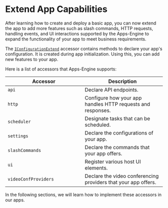 # Extend App Capabilities

After learning how to create and deploy a basic app, you can now extend the app to add more features such as slash commands, HTTP requests, handling events, and UI interactions supported by the Apps-Engine to expand the functionality of your app to meet business requirements.

The [`IConfigurationExtend`](https://rocketchat.github.io/Rocket.Chat.Apps-engine/interfaces/accessors\_IConfigurationExtend.IConfigurationExtend.html) accessor contains methods to declare your app's configuration. It is created during app initialization. Using this, you can add new features to your app.

Here is a list of accessors that Apps-Engine supports:

<table><thead><tr><th width="230.5">Accessor</th><th>Description</th></tr></thead><tbody><tr><td><code>api</code></td><td>Declare API endpoints.</td></tr><tr><td><code>http</code></td><td>Configure how your app handles HTTP requests and responses.</td></tr><tr><td><code>scheduler</code></td><td>Designate tasks that can be scheduled.</td></tr><tr><td><code>settings</code></td><td>Declare the configurations of your app.</td></tr><tr><td><code>slashCommands</code></td><td>Declare the commands that your app offers.</td></tr><tr><td><code>ui</code></td><td>Register various host UI elements.</td></tr><tr><td><code>videoConfProviders</code></td><td>Declare the video conferencing providers that your app offers.</td></tr></tbody></table>

In the following sections, we will learn how to implement these accessors in our apps.
